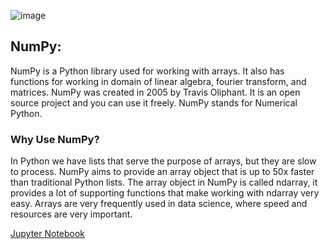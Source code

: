 ![image](https://user-images.githubusercontent.com/124501309/227306534-f9305be9-e6d0-42e2-8dca-6f07cbc2bf9c.png)

## NumPy:

NumPy is a Python library used for working with arrays.
It also has functions for working in domain of linear algebra, fourier transform, and matrices.
NumPy was created in 2005 by Travis Oliphant. It is an open source project and you can use it freely.
NumPy stands for Numerical Python.

### Why Use NumPy?

In Python we have lists that serve the purpose of arrays, but they are slow to process.
NumPy aims to provide an array object that is up to 50x faster than traditional Python lists.
The array object in NumPy is called ndarray, it provides a lot of supporting functions that make working with ndarray very easy.
Arrays are very frequently used in data science, where speed and resources are very important.

[Jupyter Notebook](https://github.com/gulshang7/Data-Visualization-with-Python/blob/main/Numpy/NumPy%20Library.ipynb)

